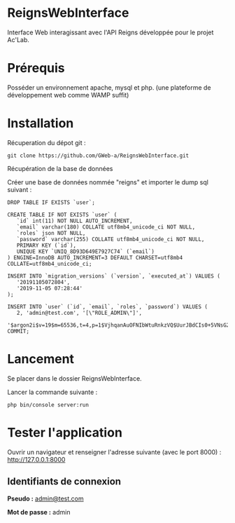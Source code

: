 # ReignsWebInterface
Interface Web interagissant avec l'API Reigns développée pour le projet Ac'Lab.

# Prérequis
Posséder un environnement apache, mysql et php. (une plateforme de développement web comme WAMP suffit)

# Installation
Récuperation du dépot git :
    
    git clone https://github.com/GWeb-a/ReignsWebInterface.git

Récupération de la base de données

Créer une base de données nommée "reigns" et importer le dump sql suivant :
    
    DROP TABLE IF EXISTS `user`;
    
    CREATE TABLE IF NOT EXISTS `user` (
       `id` int(11) NOT NULL AUTO_INCREMENT,
       `email` varchar(180) COLLATE utf8mb4_unicode_ci NOT NULL,
       `roles` json NOT NULL,
       `password` varchar(255) COLLATE utf8mb4_unicode_ci NOT NULL,
       PRIMARY KEY (`id`),
       UNIQUE KEY `UNIQ_8D93D649E7927C74` (`email`)
    ) ENGINE=InnoDB AUTO_INCREMENT=3 DEFAULT CHARSET=utf8mb4 COLLATE=utf8mb4_unicode_ci;
    
    INSERT INTO `migration_versions` (`version`, `executed_at`) VALUES (
       '20191105072804', 
       '2019-11-05 07:28:44'
    );

    INSERT INTO `user` (`id`, `email`, `roles`, `password`) VALUES (
       2, 'admin@test.com', '[\"ROLE_ADMIN\"]',
       '$argon2i$v=19$m=65536,t=4,p=1$VjhqanAuOFNIbWtuRnkzVQ$UurJBdCIs0+5VNsG2eBND8hUUU6JKvaCph1Ashs70Is');
    COMMIT;

# Lancement
Se placer dans le dossier ReignsWebInterface.

Lancer la commande suivante :

    php bin/console server:run

# Tester l'application
Ouvrir un navigateur et renseigner l'adresse suivante (avec le port 8000) :
http://127.0.0.1:8000

## Identifiants de connexion

**Pseudo :** admin@test.com

**Mot de passe :** admin
